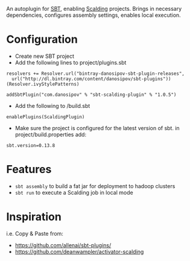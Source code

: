 An autoplugin for [SBT](http://www.scala-sbt.org/), enabling [Scalding](https://github.com/twitter/scalding) projects. Brings in necessary dependencies, configures assembly settings, enables local execution.

Configuration
=============

* Create new SBT project
* Add the following lines to project/plugins.sbt
```
resolvers += Resolver.url("bintray-danosipov-sbt-plugin-releases",
  url("http://dl.bintray.com/content/danosipov/sbt-plugins"))(Resolver.ivyStylePatterns)

addSbtPlugin("com.danosipov" % "sbt-scalding-plugin" % "1.0.5")
```
* Add the following to /build.sbt
```
enablePlugins(ScaldingPlugin)
```

* Make sure the project is configured for the latest version of sbt. in project/build.properties add:
```
sbt.version=0.13.8
```

Features
========

* `sbt assembly` to build a fat jar for deployment to hadoop clusters
* `sbt run` to execute a Scalding job in local mode

Inspiration
===========

i.e. Copy & Paste from:
* https://github.com/allenai/sbt-plugins/
* https://github.com/deanwampler/activator-scalding
